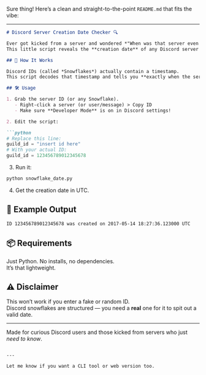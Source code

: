 Sure thing! Here’s a clean and straight-to-the-point `README.md` that fits the vibe:

---

```markdown
# Discord Server Creation Date Checker 🔍

Ever got kicked from a server and wondered *"When was that server even created?"*  
This little script reveals the **creation date** of any Discord server (or user/message/etc.) using its **Snowflake ID**.

## 🧠 How It Works

Discord IDs (called *Snowflakes*) actually contain a timestamp.  
This script decodes that timestamp and tells you **exactly when the server (or whatever) was born.**

## 🛠 Usage

1. Grab the server ID (or any Snowflake).
   - Right-click a server (or user/message) > Copy ID
   - Make sure **Developer Mode** is on in Discord settings!

2. Edit the script:

```python
# Replace this line:
guild_id = "insert id here"
# With your actual ID:
guild_id = 123456789012345678
```

3. Run it:

```bash
python snowflake_date.py
```

4. Get the creation date in UTC.

## 🧪 Example Output

```
ID 123456789012345678 was created on 2017-05-14 18:27:36.123000 UTC
```

## 📦 Requirements

Just Python. No installs, no dependencies.  
It’s that lightweight.

## ⚠️ Disclaimer

This won’t work if you enter a fake or random ID.  
Discord snowflakes are structured — you need a **real** one for it to spit out a valid date.

---

Made for curious Discord users and those kicked from servers who just *need to know*.
```

---

Let me know if you want a CLI tool or web version too.
